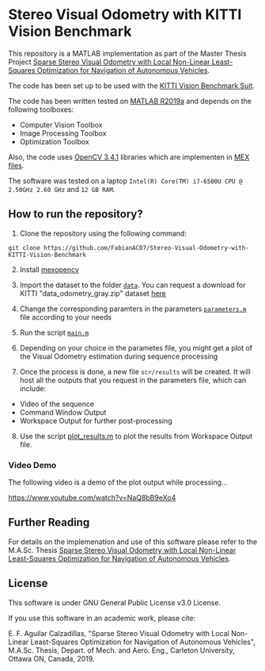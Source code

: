 # Stereo Visual Odometry with KITTI Vision Benchmark

This repository is a MATLAB implementation as part of the Master Thesis Project [Sparse Stereo Visual Odometry with Local Non-Linear Least-Squares Optimization for Navigation of Autonomous Vehicles](https://curve.carleton.ca/7270ba62-1fd3-4f1b-a1fa-6031b06585e9). 

The code has been set up to be used with the [KITTI Vision Benchmark Suit](http://www.cvlibs.net/datasets/kitti/).

The code has been written tested on [MATLAB R2019a](https://www.mathworks.com/?s_tid=gn_logo) and depends on the following toolboxes:
* Computer Vision Toolbox
* Image Processing Toolbox
* Optimization Toolbox

Also, the code uses [OpenCV 3.4.1](https://opencv.org/opencv-3-4-1/) libraries which are implementen in [MEX files](https://www.mathworks.com/help/matlab/call-mex-file-functions.html#:~:text=A%20MEX%20file%20is%20a,only%20one%20function%20or%20subroutine.).
 
The software was tested on a laptop `Intel(R) Core(TM) i7-6500U CPU @ 2.50GHz 2.60 GHz` and `12 GB RAM`.

## How to run the repository?

1. Clone the repository using the following command:
```
git clone https://github.com/FabianAC07/Stereo-Visual-Odometry-with-KITTI-Vision-Benchmark
```

2. Install [mexopencv](https://github.com/kyamagu/mexopencv)

3. Import the dataset to the folder [`data`](data). You can request a download for KITTI "data_odometry_gray.zip" dataset [here](http://www.cvlibs.net/download.php?file=data_odometry_gray.zip)

4. Change the corresponding paramters in the parameters [`parameters.m`](src/parameters.m) file according to your needs

5. Run the script [`main.m`](src/main.m)

6. Depending on your choice in the parametes file, you might get a plot of the Visual Odometry estimation during sequence processing

7. Once the process is done, a new file `scr/results` will be created. It will host all the outputs that you request in the parameters file, which can include: 

* Video of the sequence
* Command Window Output
* Workspace Output for further post-processing

8. Use the script [plot_results.m](src/plot_results.m) to plot the results from Workspace Output file.

### Video Demo

The following video is a demo of the plot output while processing...

https://www.youtube.com/watch?v=NaQ8bB9eXo4


## Further Reading

For details on the implemenation and use of this software please refer to the M.A.Sc. Thesis [Sparse Stereo Visual Odometry with Local Non-Linear Least-Squares Optimization for Navigation of Autonomous Vehicles](https://curve.carleton.ca/7270ba62-1fd3-4f1b-a1fa-6031b06585e9). 


## License

This software is under GNU General Public License v3.0 License.

If you use this software in an academic work, please cite:

E. F. Aguilar Calzadillas, "Sparse Stereo Visual Odometry with Local Non-Linear Least-Squares Optimization for Navigation of Autonomous Vehicles", M.A.Sc. Thesis, Depart. of Mech. and Aero. Eng., Carleton University, Ottawa ON, Canada, 2019.
